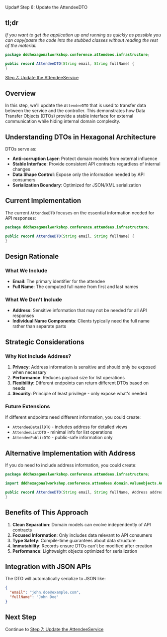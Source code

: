 Upda# Step 6: Update the AttendeeDTO

## tl;dr

_If you want to get the application up and running as quickly as possible you can copy/paste the code into the stubbed classes without reading the rest of the material._

```java
package dddhexagonalworkshop.conference.attendees.infrastructure;

public record AttendeeDTO(String email, String fullName) {
}
```

[Step 7: Update the AttendeeService](07-Update-the-DTO.md)

## Overview

In this step, we'll update the `AttendeeDTO` that is used to transfer data between the service and the controller. This demonstrates how Data Transfer Objects (DTOs) provide a stable interface for external communication while hiding internal domain complexity.

## Understanding DTOs in Hexagonal Architecture

DTOs serve as:

- **Anti-corruption Layer**: Protect domain models from external influence
- **Stable Interface**: Provide consistent API contracts regardless of internal changes
- **Data Shape Control**: Expose only the information needed by API consumers
- **Serialization Boundary**: Optimized for JSON/XML serialization

## Current Implementation

The current `AttendeeDTO` focuses on the essential information needed for API responses:

```java
package dddhexagonalworkshop.conference.attendees.infrastructure;

public record AttendeeDTO(String email, String fullName) {
}
```

## Design Rationale

### What We Include

- **Email**: The primary identifier for the attendee
- **Full Name**: The computed full name from first and last names

### What We Don't Include

- **Address**: Sensitive information that may not be needed for all API responses
- **Individual Name Components**: Clients typically need the full name rather than separate parts

## Strategic Considerations

### Why Not Include Address?

1. **Privacy**: Address information is sensitive and should only be exposed when necessary
2. **Performance**: Reduces payload size for list operations
3. **Flexibility**: Different endpoints can return different DTOs based on needs
4. **Security**: Principle of least privilege - only expose what's needed

### Future Extensions

If different endpoints need different information, you could create:

- `AttendeeDetailDTO` - includes address for detailed views
- `AttendeeListDTO` - minimal info for list operations
- `AttendeePublicDTO` - public-safe information only

## Alternative Implementation with Address

If you do need to include address information, you could create:

```java
package dddhexagonalworkshop.conference.attendees.infrastructure;

import dddhexagonalworkshop.conference.attendees.domain.valueobjects.Address;

public record AttendeeDTO(String email, String fullName, Address address) {
}
```

## Benefits of This Approach

1. **Clean Separation**: Domain models can evolve independently of API contracts
2. **Focused Information**: Only includes data relevant to API consumers
3. **Type Safety**: Compile-time guarantees about data structure
4. **Immutability**: Records ensure DTOs can't be modified after creation
5. **Performance**: Lightweight objects optimized for serialization

## Integration with JSON APIs

The DTO will automatically serialize to JSON like:

```json
{
  "email": "john.doe@example.com",
  "fullName": "John Doe"
}
```

## Next Step

Continue to [Step 7: Update the AttendeeService](07-Update-the-DTO.md)
